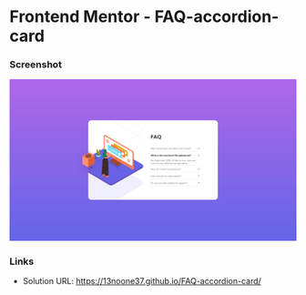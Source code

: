 # Frontend Mentor - FAQ-accordion-card

### Screenshot

![](./images/screenshot.jpg)

### Links

- Solution URL: https://13noone37.github.io/FAQ-accordion-card/
